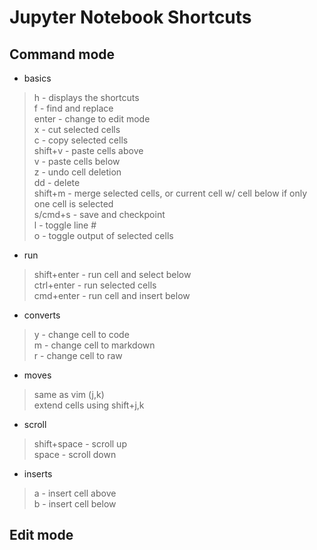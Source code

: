 # Jupyter Notebook Shortcuts  

## Command mode  
* basics  
> h - displays the shortcuts  
> f - find and replace  
> enter - change to edit mode  
> x - cut selected cells  
> c - copy selected cells  
> shift+v - paste cells above  
> v - paste cells below  
> z - undo cell deletion  
> dd - delete  
> shift+m - merge selected cells, or current cell w/ cell below if only one cell is selected  
> s/cmd+s - save and checkpoint  
> l - toggle line #  
> o - toggle output of selected cells  
* run  
> shift+enter - run cell and select below  
> ctrl+enter - run selected cells  
> cmd+enter - run cell and insert below  
* converts  
> y - change cell to code  
> m - change cell to markdown  
> r - change cell to raw  
* moves  
> same as vim (j,k)  
> extend cells using shift+j,k  
* scroll  
> shift+space - scroll up  
> space - scroll down  
* inserts  
> a - insert cell above  
> b - insert cell below  

## Edit mode  
